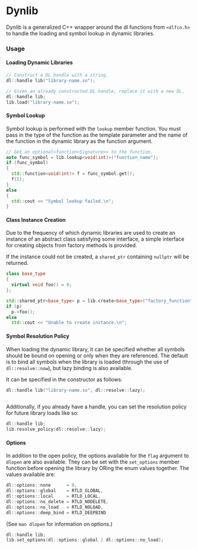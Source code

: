 # Dynlib

Dynlib is a generalized C++ wrapper around the dl functions
from `<dlfcn.h>` to handle the loading and symbol lookup in dynamic
libraries.

### Usage

#### Loading Dynamic Libraries

```cpp
// Construct a DL handle with a string.
dl::handle lib("library-name.so");

// Given an already constructed DL handle, replace it with a new DL.
dl::handle lib;
lib.load("library-name.so");
```

#### Symbol Lookup

Symbol lookup is performed with the `lookup` member function. You must
pass in the type of the function as the template parameter and the name
of the function in the dynamic library as the function argument.

```cpp
// Get an optional<function<Signature>> to the function.
auto func_symbol = lib.lookup<void(int)>("function_name");
if (func_symbol)
{
  std::function<void(int)> f = func_symbol.get();
  f(5);
}
else
{
  std::cout << "Symbol lookup failed.\n";
}
```

#### Class Instance Creation

Due to the frequency of which dynamic libraries are used to create an
instance of an abstract class satisfying some interface, a simple interface
for creating objects from factory methods is provided.

If the instance could not be created, a `shared_ptr` containing
`nullptr` will be returned.

```cpp
class base_type
{
  virtual void foo() = 0;
};

std::shared_ptr<base_type> p = lib.create<base_type>("factory_function");
if (p)
  p->foo();
else
  std::cout << "Unable to create instance.\n";
```

#### Symbol Resolution Policy

When loading the dynamic library, it can be specified whether all symbols
should be bound on opening or only when they are referenced. The
default is to bind all symbols when the library is loaded (through the
use of `dl::resolve::now`), but lazy binding is also available.

It can be specified in the constructor as follows:

```cpp
dl::handle lib("library-name.so", dl::resolve::lazy);
	
```

Additionally, if you already have a handle, you can set the resolution
policy for future library loads like so:

```cpp
dl::handle lib;
lib.resolve_policy(dl::resolve::lazy);
```

#### Options

In addition to the open policy, the options available for the `flag`
argument to `dlopen` are also available. They can be set with the
`set_options` member function before opening the library by ORing the
enum values together. The values available are:

```cpp
dl::options::none      = 0,
dl::options::global    = RTLD_GLOBAL,
dl::options::local     = RTLD_LOCAL,
dl::options::no_delete = RTLD_NODELETE,
dl::options::no_load   = RTLD_NOLOAD,
dl::options::deep_bind = RTLD_DEEPBIND
```

(See `man dlopen` for information on options.)

```cpp
dl::handle lib;
lib.set_options(dl::options::global | dl::options::no_load);
```
